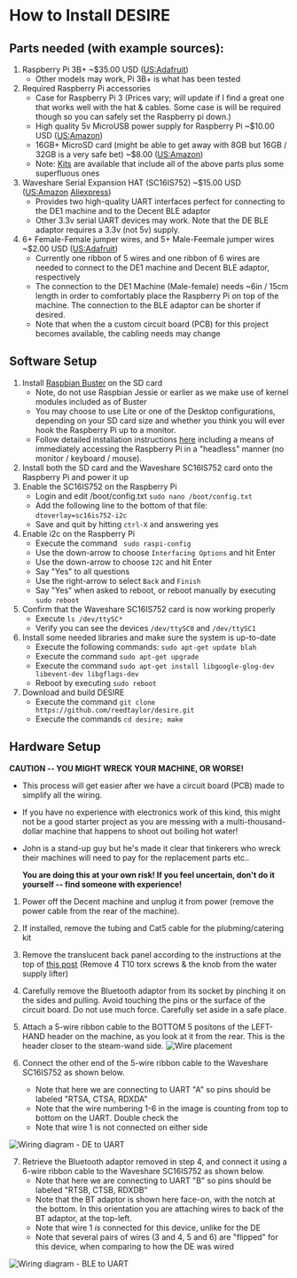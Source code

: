 # How to Install DESIRE

## Parts needed (with example sources):

1. Raspberry Pi 3B+ ~$35.00 USD ([US:Adafruit](https://www.adafruit.com/product/3775))
   * Other models may work, Pi 3B+ is what has been tested
2. Required Raspberry Pi accessories
   * Case for Raspberry Pi 3 (Prices vary; will update if I find a great one that works well with the hat & cables.  Some case is will be required though so you can safely set the Raspberry pi down.)
   * High quality 5v MicroUSB power supply for Raspberry Pi ~$10.00 USD ([US:Amazon](https://www.amazon.com/CanaKit-Raspberry-Supply-Adapter-Listed/dp/B00MARDJZ4))
   * 16GB+ MicroSD card (might be able to get away with 8GB but 16GB / 32GB is a very safe bet) ~$8.00 ([US:Amazon](https://www.amazon.com/Samsung-MicroSDHC-Adapter-MB-ME32GA-AM/dp/B06XWN9Q99))
   * Note: [Kits](https://www.amazon.com/CanaKit-Raspberry-Starter-Premium-Black/dp/B07BCC8PK7) are available that include all of the above parts plus some superfluous ones
3. Waveshare Serial Expansion HAT (SC16IS752) ~$15.00 USD ([US:Amazon](https://www.amazon.com/gp/product/B07KGGHBPW) [Aliexpress](https://www.aliexpress.com/i/32967417322.html))
   * Provides two high-quality UART interfaces perfect for connecting to the DE1 machine and to the Decent BLE adaptor
   * Other 3.3v serial UART devices may work.  Note that the DE BLE adaptor requires a 3.3v (not 5v) supply. 
4. 6+ Female-Female jumper wires, and 5+ Male-Feemale jumper wires ~$2.00 USD ([US:Adafruit](https://www.adafruit.com/product/1950))
   * Currently one ribbon of 5 wires and one ribbon of 6 wires are needed to connect to the DE1 machine and Decent BLE adaptor, respectively
   *  The connection to the DE1 Machine (Male-female) needs ~6in / 15cm length in order to comfortably place the Raspberry Pi on top of the machine.  The connection to the BLE adaptor can be shorter if desired.
   * Note that when the a custom circuit board (PCB) for this project becomes available, the cabling needs may change
 
 ## Software Setup
 
1. Install [Raspbian Buster](https://www.raspberrypi.org/downloads/raspbian/) on the SD card
   * Note, do not use Raspbian Jessie or earlier as we make use of kernel modules included as of Buster
   * You may choose to use Lite or one of the Desktop configurations, depending on your SD card size and whether you think you will ever hook the Raspberry Pi up to a monitor.
   * Follow detailed installation instructions [here](https://desertbot.io/blog/headless-raspberry-pi-3-bplus-ssh-wifi-setup) including a means of immediately accessing the Raspberry Pi in a "headless" manner (no monitor / keyboard / mouse).  
2. Install both the SD card and the Waveshare SC16IS752 card onto the Raspberry Pi and power it up
3. Enable the SC16IS752 on the Raspberry Pi
   * Login and edit /boot/config.txt
 `sudo nano /boot/config.txt`
   * Add the following line to the bottom of that file:
 `dtoverlay=sc16is752-i2c`
   * Save and quit by hitting `ctrl-X` and answering yes
4. Enable i2c on the Raspberry Pi
   * Execute the command ` sudo raspi-config`
   * Use the down-arrow to choose `Interfacing Options` and hit Enter
   * Use the down-arrow to choose `I2C` and hit Enter
   * Say "Yes" to all questions
   * Use the right-arrow to select `Back` and `Finish`
   * Say "Yes" when asked to reboot, or reboot manually by executing `sudo reboot`
5. Confirm that the Waveshare SC16IS752 card is now working properly
   * Execute `ls /dev/ttySC*`
   * Verify you can see the devices `/dev/ttySC0` and `/dev/ttySC1`
6. Install some needed libraries and make sure the system is up-to-date
   * Execute the following commands: 
 `sudo apt-get update
 blah`
   * Execute the command `sudo apt-get upgrade`
   * Execute the command `sudo apt-get install libgoogle-glog-dev libevent-dev libgflags-dev`
   * Reboot by executing `sudo reboot`
7. Download and build DESIRE
   * Execute the command `git clone https://github.com/reedtaylor/desire.git`
   * Execute the commands `cd desire; make`

## Hardware Setup
__CAUTION -- YOU MIGHT WRECK YOUR MACHINE, OR WORSE!__

* This process will get easier after we have a circuit board (PCB) made to simplify all the wiring.  
* If you have no experience with electronics work of this kind, this might not be a good starter project as you are messing with a multi-thousand-dollar machine that happens to shoot out boiling hot water!   
* John is a stand-up guy but he's made it clear that tinkerers who wreck their machines will need to pay for the replacement parts etc..  
  
  __You are doing this at your own risk!  If you feel uncertain, don't do it yourself -- find someone with experience!__

1. Power off the Decent machine and unplug it from power (remove the power cable from the rear of the machine).

2. If installed, remove the tubing and Cat5 cable for the plubming/catering kit

3. Remove the translucent back panel according to the instructions at the top of [this post](https://3.basecamp.com/3671212/buckets/7351439/documents/1798545355)  (Remove 4 T10 torx screws & the knob from the water supply lifter)

4. Carefully remove the Bluetooth adaptor from its socket by pinching it on the sides and pulling.  Avoid touching the pins or the surface of the circuit board.  Do not use much force.  Carefully set aside in a safe place.

5. Attach a 5-wire ribbon cable to the BOTTOM 5 positons of the LEFT-HAND header on the machine, as you look at it from the rear.  This is the header closer to the steam-wand side.
![Wire placement](https://user-images.githubusercontent.com/8826853/63828449-7a5e6600-c934-11e9-8ddf-dcdbb7588da0.png)

6. Connect the other end of the 5-wire ribbon cable to the Waveshare SC16IS752 as shown below.  
   * Note that here we are connecting to UART "A" so pins should be labeled "RTSA, CTSA, RDXDA"
   * Note that the wire numbering 1-6 in the image is counting from top to bottom on the UART.  Double check the 
   * Note that wire 1 is not connected on either side

![Wiring diagram - DE to UART](https://user-images.githubusercontent.com/8826853/63908733-316ae800-c9ee-11e9-8edf-31715db8afa0.png)

7. Retrieve the Bluetooth adaptor removed in step 4, and connect it using a 6-wire ribbon cable to the Waveshare SC16IS752 as shown below.  
   * Note that here we are connecting to UART "B" so pins should be labeled "RTSB, CTSB, RDXDB"
   * Note that the BT adaptor is shown here face-on, with the notch at the bottom.  In this orientation you are attaching wires to back of the BT adaptor, at the top-left.
   * Note that wire 1 _is_ connected for this device, unlike for the DE 
   * Note that several pairs of wires (3 and 4, 5 and 6) are "flipped" for this device, when comparing to how the DE was wired

![Wiring diagram - BLE to UART](https://user-images.githubusercontent.com/8826853/63909022-4c8a2780-c9ef-11e9-85ed-efbdae29ebd8.png)

